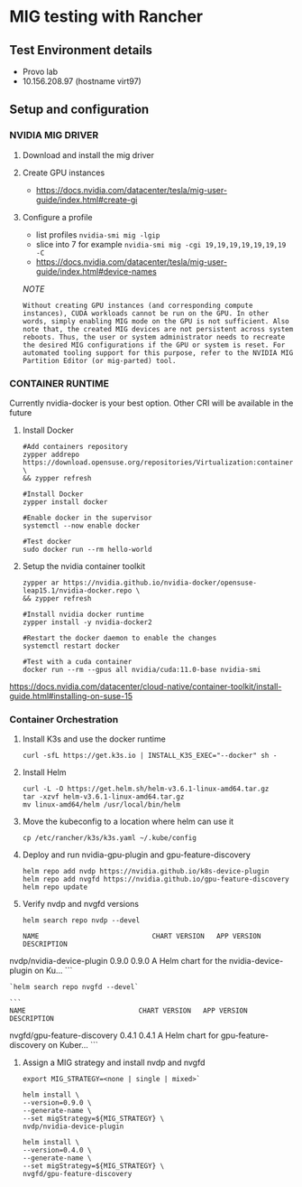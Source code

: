 # MIG testing with Rancher

## Test Environment details

* Provo lab
* 10.156.208.97 (hostname virt97)

<!--
* contact rd-adm@suse.de for problems
-->

## Setup and configuration

### NVIDIA MIG DRIVER
1. Download and install the mig driver
1. Create GPU instances
    * https://docs.nvidia.com/datacenter/tesla/mig-user-guide/index.html#create-gi
1. Configure a profile 
    * list profiles `nvidia-smi mig -lgip`
    * slice into 7 for example `nvidia-smi mig -cgi 19,19,19,19,19,19,19 -C`
    * https://docs.nvidia.com/datacenter/tesla/mig-user-guide/index.html#device-names

    *NOTE*
    
    ```
    Without creating GPU instances (and corresponding compute instances), CUDA workloads cannot be run on the GPU. In other words, simply enabling MIG mode on the GPU is not sufficient. Also note that, the created MIG devices are not persistent across system reboots. Thus, the user or system administrator needs to recreate the desired MIG configurations if the GPU or system is reset. For automated tooling support for this purpose, refer to the NVIDIA MIG Partition Editor (or mig-parted) tool.
    ```

### CONTAINER RUNTIME
Currently nvidia-docker is your best option. Other CRI will be available in the future

1. Install Docker

    ```
    #Add containers repository
    zypper addrepo https://download.opensuse.org/repositories/Virtualization:containers/openSUSE_Leap_15.3/Virtualization:containers.repo \
    && zypper refresh

    #Install Docker
    zypper install docker

    #Enable docker in the supervisor
    systemctl --now enable docker

    #Test docker
    sudo docker run --rm hello-world
    ```
    
1. Setup the nvidia container toolkit

    ```
    zypper ar https://nvidia.github.io/nvidia-docker/opensuse-leap15.1/nvidia-docker.repo \
    && zypper refresh

    #Install nvidia docker runtime
    zypper install -y nvidia-docker2

    #Restart the docker daemon to enable the changes
    systemctl restart docker

    #Test with a cuda container
    docker run --rm --gpus all nvidia/cuda:11.0-base nvidia-smi
    ```
https://docs.nvidia.com/datacenter/cloud-native/container-toolkit/install-guide.html#installing-on-suse-15

### Container Orchestration

1. Install K3s and use the docker runtime

	`curl -sfL https://get.k3s.io | INSTALL_K3S_EXEC="--docker" sh -`

1. Install Helm

	```
	curl -L -O https://get.helm.sh/helm-v3.6.1-linux-amd64.tar.gz
	tar -xzvf helm-v3.6.1-linux-amd64.tar.gz 
	mv linux-amd64/helm /usr/local/bin/helm
	```
	
1. Move the kubeconfig to a location where helm can use it

	`cp /etc/rancher/k3s/k3s.yaml ~/.kube/config`

1. Deploy and run nvidia-gpu-plugin and gpu-feature-discovery

	```
	helm repo add nvdp https://nvidia.github.io/k8s-device-plugin
	helm repo add nvgfd https://nvidia.github.io/gpu-feature-discovery
	helm repo update
	```
	
1. Verify nvdp and nvgfd versions

	`helm search repo nvdp --devel`
	
	```
	NAME                            CHART VERSION   APP VERSION     DESCRIPTION                                       
nvdp/nvidia-device-plugin       0.9.0           0.9.0           A Helm chart for the nvidia-device-plugin on Ku...
	```
	
	`helm search repo nvgfd --devel`
	
	```
	NAME                            CHART VERSION   APP VERSION     DESCRIPTION                                       
nvgfd/gpu-feature-discovery     0.4.1           0.4.1           A Helm chart for gpu-feature-discovery on Kuber...
	```
	
1. Assign a MIG strategy and install nvdp and nvgfd

	```
	export MIG_STRATEGY=<none | single | mixed>`

	helm install \
   --version=0.9.0 \
   --generate-name \
   --set migStrategy=${MIG_STRATEGY} \
   nvdp/nvidia-device-plugin

	helm install \
   --version=0.4.0 \
   --generate-name \
   --set migStrategy=${MIG_STRATEGY} \
   nvgfd/gpu-feature-discovery
   ```
	
